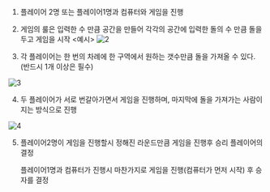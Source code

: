 1. 플레이어 2명 또는 플레이어1명과 컴퓨터와 게임을 진행

2. 게임의 룰은 입력한 수 만큼 공간을 만들어 각각의 공간에 입력한 돌의 수 만큼 돌을 두고 게임을 시작
<예시>
![2](https://user-images.githubusercontent.com/42165319/44079376-d0afe2ca-9fe3-11e8-9004-73cddbca1da5.png)

3. 각 플레이어는 한 번의 차례에 한 구역에서 원하는 갯수만큼 돌을 가져올 수 있다.(반드시 1개 이상은 필수)

![3](https://user-images.githubusercontent.com/42165319/44079649-96d0820c-9fe4-11e8-972f-83be2710949f.png)

4. 두 플레이어가 서로 번갈아가면서 게임을 진행하며, 마지막에 돌을 가져가는 사람이 지는 방식으로 진행

![4](https://user-images.githubusercontent.com/42165319/44079795-117dbd08-9fe5-11e8-91ca-727abbe2e333.png)

5. 플레이어2명이 게임을 진행할시 정해진 라운드만큼 게임을 진행후 승리 플레이어의 결정

   플레이어1명과 컴퓨터가 진행시 마찬가지로 게임을 진행(컴퓨터가 먼저 시작) 후 승자를 결정
